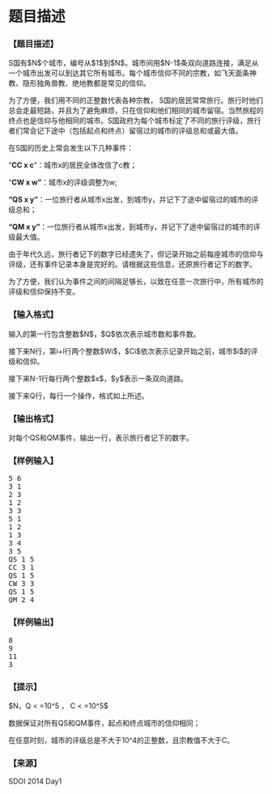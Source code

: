 # 题目描述


<h3>
【题目描述】
</h3>
<p>
S国有$N$个城市，编号从$1$到$N$。城市间用$N-1$条双向道路连接，满足从一个城市出发可以到达其它所有城市。每个城市信仰不同的宗教，如飞天面条神教、隐形独角兽教、绝地教都是常见的信仰。
</p>
<p>
为了方便，我们用不同的正整数代表各种宗教， S国的居民常常旅行。旅行时他们总会走最短路，并且为了避免麻烦，只在信仰和他们相同的城市留宿。当然旅程的终点也是信仰与他相同的城市。S国政府为每个城市标定了不同的旅行评级，旅行者们常会记下途中（包括起点和终点）留宿过的城市的评级总和或最大值。
</p>
<p>
在S国的历史上常会发生以下几种事件：
</p>
<p>
“<strong>CC x c</strong>”：城市x的居民全体改信了c教；
</p>
<p>
“<strong>CW x w”</strong>：城市x的评级调整为w;
</p>
<p>
<strong>“QS x y”</strong>：一位旅行者从城市x出发，到城市y，并记下了途中留宿过的城市的评级总和；
</p>
<p>
<strong>“QM x y”</strong>：一位旅行者从城市x出发，到城市y，并记下了途中留宿过的城市的评级最大值。
</p>
<p>
由于年代久远，旅行者记下的数字已经遗失了，但记录开始之前每座城市的信仰与评级，还有事件记录本身是完好的。请根据这些信息，还原旅行者记下的数字。 
</p>
<p>
为了方便，我们认为事件之间的间隔足够长，以致在任意一次旅行中，所有城市的评级和信仰保持不变。
</p>
<h3>
【输入格式】
</h3>
<p>
输入的第一行包含整数$N$，$Q$依次表示城市数和事件数。
</p>
<p>
接下来N行，第i+l行两个整数$Wi$，$Ci$依次表示记录开始之前，城市$i$的评级和信仰。 
</p>
<p>
接下来N-1行每行两个整数$x$，$y$表示一条双向道路。
</p>
<p>
接下来Q行，每行一个操作，格式如上所述。
</p>
<h3>
【输出格式】
</h3>
<p>
对每个QS和QM事件，输出一行，表示旅行者记下的数字。
</p>
<h3>
【样例输入】
</h3>
<pre>5 6
3 1
2 3
1 2
3 3
5 1
1 2
1 3
3 4
3 5
QS 1 5
CC 3 1
QS 1 5
CW 3 3
QS 1 5
QM 2 4
</pre>
<h3>
【样例输出】
</h3>
<pre>8
9
11
3
</pre>
<h3>
【提示】
</h3>
<p>
$N，Q &lt; =10^5 ， C &lt; =10^5$
</p>
<p>
数据保证对所有QS和QM事件，起点和终点城市的信仰相同；
</p>
<p>
在任意时刻，城市的评级总是不大于10^4的正整数，且宗教值不大于C。
</p>
<h3>
【来源】
</h3>
<p>
SDOI 2014 Day1
</p>
